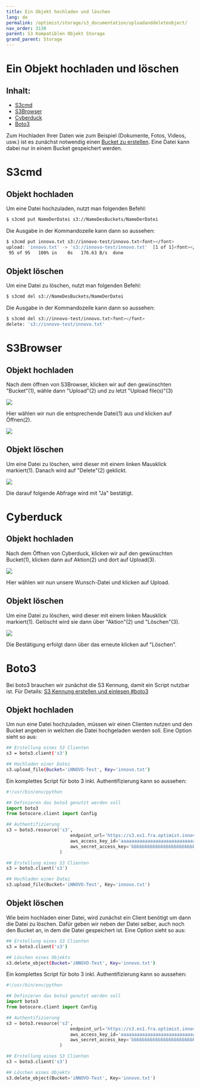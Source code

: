 ```yaml
---
title: Ein Objekt hochladen und löschen
lang: de
permalink: /optimist/storage/s3_documentation/uploadanddeleteobject/
nav_order: 3130
parent: S3 Kompatiblen Objekt Storage
grand_parent: Storage
---
```


Ein Objekt hochladen und löschen
=================================================

Inhalt:
---------
- [S3cmd](#s3cmd)
- [S3Browser](#s3browser)
- [Cyberduck](#cyberduck)
- [Boto3](#boto3)

Zum Hochladen Ihrer Daten wie zum Beispiel (Dokumente, Fotos, Videos, usw.) ist es zunächst notwendig einen [Bucket zu erstellen](/optimist/storage/s3_documentation/createanddeletebucket/).
Eine Datei kann dabei nur in einem Bucket gespeichert werden. 

# S3cmd

## Objekt hochladen

Um eine Datei hochzuladen, nutzt man folgenden Befehl:

```bash
$ s3cmd put NameDerDatei s3://NameDesBuckets/NameDerDatei
```

Die Ausgabe in der Kommandozeile kann dann so aussehen:

```bash
$ s3cmd put innovo.txt s3://innovo-test/innovo.txt<font></font>
upload: 'innovo.txt' -> 's3://innovo-test/innovo.txt'  [1 of 1]<font></font>
 95 of 95   100% in    0s   176.63 B/s  done
```

## Objekt löschen

Um eine Datei zu löschen, nutzt man folgenden Befehl:

```bash
$ s3cmd del s3://NameDesBuckets/NameDerDatei
```

Die Ausgabe in der Kommandozeile kann dann so aussehen:

```bash
$ s3cmd del s3://innovo-test/innovo.txt<font></font>
delete: 's3://innovo-test/innovo.txt'
```

# S3Browser

## Objekt hochladen

Nach dem öffnen von S3Browser, klicken wir auf den gewünschten "Bucket"(1), wähle dann "Upload"(2) und zu letzt "Upload file(s)"(3)

![](attachments/UploadAndDeleteObject1.png)

Hier wählen wir nun die entsprechende Datei(1) aus und klicken auf Öffnen(2).

![](attachments/UploadAndDeleteObject2.png)

## Objekt löschen

Um eine Datei zu löschen, wird dieser mit einem linken Mausklick markiert(1). Danach wird auf "Delete"(2) geklickt.

![](attachments/UploadAndDeleteObject3.png)

Die darauf folgende Abfrage wird mit "Ja" bestätigt. 

# Cyberduck

## Objekt hochladen

Nach dem Öffnen von Cyberduck, klicken wir auf den gewünschten Bucket(1), klicken dann auf Aktion(2) und dort auf Upload(3).

![](attachments/UploadAndDeleteObject4.png)

Hier wählen wir nun unsere Wunsch-Datei und klicken auf Upload.


## Objekt löschen

Um eine Datei zu löschen, wird dieser mit einem linken Mausklick markiert(1). Gelöscht wird sie dann über "Aktion"(2) und "Löschen"(3). 

![](attachments/UploadAndDeleteObject5.png)

Die Bestätigung erfolgt dann über das erneute klicken auf "Löschen".


# Boto3

Bei boto3 brauchen wir zunächst die S3 Kennung, damit ein Script nutzbar ist. Für Details: [S3 Kennung erstellen und einlesen #boto3](/optimist/storage/s3_documentation/createanduses3credentials#boto3)

## Objekt hochladen

Um nun eine Datei hochzuladen, müssen wir einen Clienten nutzen und den Bucket angeben in welchen die Datei hochgeladen werden soll. 
Eine Option sieht so aus:

```bash
## Erstellung eines S3 Clienten
s3 = boto3.client('s3')

## Hochladen einer Datei
s3.upload_file(Bucket='iNNOVO-Test', Key='innovo.txt')
```

Ein komplettes Script für boto 3 inkl. Authentifizierung kann so aussehen:

```python
#!/usr/bin/env/python

## Definieren das boto3 genutzt werden soll
import boto3
from botocore.client import Config

## Authentifizierung
s3 = boto3.resource('s3',
                        endpoint_url='https://s3.es1.fra.optimist.innovo.cloud',<font></font>
                        aws_access_key_id='aaaaaaaaaaaaaaaaaaaaaaaaaaaaaaaa',<font></font>
                        aws_secret_access_key='bbbbbbbbbbbbbbbbbbbbbbbbbbbbbbbbbb',<font></font>
                    )

## Erstellung eines S3 Clienten
s3 = boto3.client('s3')

## Hochladen einer Datei
s3.upload_file(Bucket='iNNOVO-Test', Key='innovo.txt')
```

## Objekt löschen

Wie beim hochladen einer Datei, wird zunächst ein Client benötigt um dann die Datei zu löschen.
Dafür geben wir neben der Datei selber, auch noch den Bucket an, in dem die Datei gespeichert ist. 
Eine Option sieht so aus:

```bash
## Erstellung eines S3 Clienten
s3 = boto3.client('s3')

## Löschen eines Objekts
s3.delete_object(Bucket='iNNOVO-Test', Key='innovo.txt')
```

Ein komplettes Script für boto 3 inkl. Authentifizierung kann so aussehen:

```python
#!/usr/bin/env/python

## Definieren das boto3 genutzt werden soll
import boto3
from botocore.client import Config

## Authentifizierung
s3 = boto3.resource('s3',
                        endpoint_url='https://s3.es1.fra.optimist.innovo.cloud',
                        aws_access_key_id='aaaaaaaaaaaaaaaaaaaaaaaaaaaaaaaa',
                        aws_secret_access_key='bbbbbbbbbbbbbbbbbbbbbbbbbbbbbbbbbb',
                    )

## Erstellung eines S3 Clienten
s3 = boto3.client('s3')

## Löschen eines Objekts
s3.delete_object(Bucket='iNNOVO-Test', Key='innovo.txt')
```
